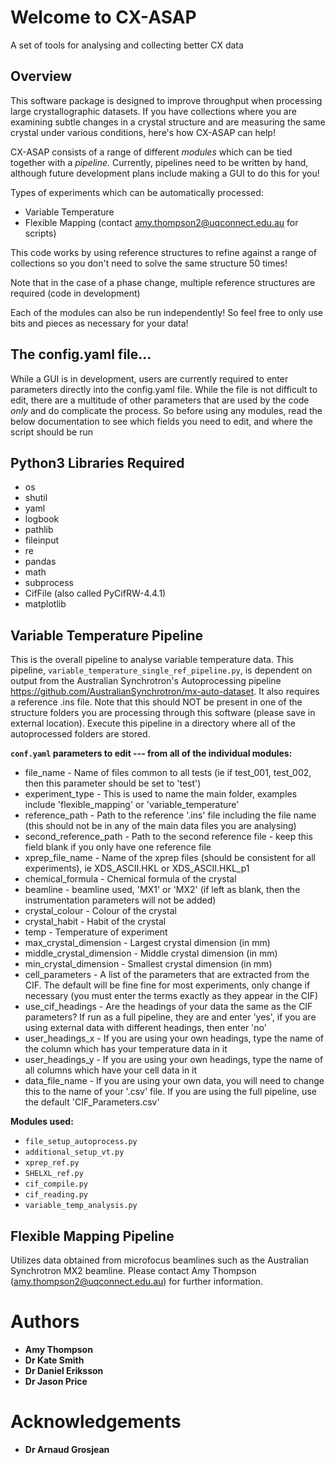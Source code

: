 # Welcome to CX-ASAP
A set of tools for analysing and collecting better CX data

## Overview
This software package is designed to improve throughput when processing large crystallographic datasets. If you have collections where you are examining subtle changes in a crystal structure and are measuring the same crystal under various conditions, here's how CX-ASAP can help! 

CX-ASAP consists of a range of different *modules* which can be tied together with a *pipeline*. Currently, pipelines need to be written by hand, although future development plans include making a GUI to do this for you! 

Types of experiments which can be automatically processed:
 * Variable Temperature
 * Flexible Mapping (contact amy.thompson2@uqconnect.edu.au for scripts)
 
This code works by using reference structures to refine against a range of collections so you don't need to solve the same structure 50 times! 

Note that in the case of a phase change, multiple reference structures are required (code in development)

Each of the modules can also be run independently! So feel free to only use bits and pieces as necessary for your data! 

## The config.yaml file... 

While a GUI is in development, users are currently required to enter parameters directly into the config.yaml file. While the file is not difficult to edit, there are a multitude of other parameters that are used by the code *only* and do complicate the process. So before using any modules, read the below documentation to see which fields you need to edit, and where the script should be run

## Python3 Libraries Required

* os
* shutil
* yaml
* logbook
* pathlib
* fileinput
* re
* pandas
* math
* subprocess
* CifFile (also called PyCifRW-4.4.1)
* matplotlib

## Variable Temperature Pipeline

This is the overall pipeline to analyse variable temperature data. This pipeline, ```variable_temperature_single_ref_pipeline.py```, is dependent on output from the Australian Synchrotron's Autoprocessing pipeline https://github.com/AustralianSynchrotron/mx-auto-dataset. 
It also requires a reference .ins file. Note that this should NOT be present in one of the structure folders you are processing through this software (please save in external location). 
Execute this pipeline in a directory where all of the autoprocessed folders are stored. 

**```conf.yaml``` parameters to edit --- from all of the individual modules:**

* file_name - Name of files common to all tests (ie if test_001, test_002, then this parameter should be set to 'test')
* experiment_type - This is used to name the main folder, examples include 'flexible_mapping' or 'variable_temperature'
* reference_path - Path to the reference '.ins' file including the file name (this should not be in any of the main data files you are analysing)
* second_reference_path - Path to the second reference file - keep this field blank if you only have one reference file 
* xprep_file_name - Name of the xprep files (should be consistent for all experiments), ie XDS_ASCII.HKL or XDS_ASCII.HKL_p1
* chemical_formula - Chemical formula of the crystal 
* beamline - beamline used, 'MX1' or 'MX2' (if left as blank, then the instrumentation parameters will not be added)
* crystal_colour - Colour of the crystal
* crystal_habit - Habit of the crystal
* temp - Temperature of experiment
* max_crystal_dimension - Largest crystal dimension (in mm)
* middle_crystal_dimension - Middle crystal dimension (in mm)
* min_crystal_dimension - Smallest crystal dimension (in mm)
* cell_parameters - A list of the parameters that are extracted from the CIF. The default will be fine fine for most experiments, only change if necessary (you must enter the terms exactly as they appear in the CIF)
* use_cif_headings - Are the headings of your data the same as the CIF parameters? If run as a full pipeline, they are and enter 'yes', if you are using external data with different headings, then enter 'no'
* user_headings_x - If you are using your own headings, type the name of the column which has your temperature data in it
* user_headings_y - If you are using your own headings, type the name of all columns which have your cell data in it 
* data_file_name - If you are using your own data, you will need to change this to the name of your '.csv' file. If you are using the full pipeline, use the default 'CIF_Parameters.csv' 

**Modules used:**

* ```file_setup_autoprocess.py```
* ```additional_setup_vt.py```
* ```xprep_ref.py```
* ```SHELXL_ref.py```
* ```cif_compile.py```
* ```cif_reading.py```
* ```variable_temp_analysis.py```

## Flexible Mapping Pipeline
Utilizes data obtained from microfocus beamlines such as the Australian Synchrotron MX2 beamline. Please contact Amy Thompson (amy.thompson2@uqconnect.edu.au) for further information.

# Authors
- **Amy Thompson**
- **Dr Kate Smith**
- **Dr Daniel Eriksson**
- **Dr Jason Price**

# Acknowledgements
- **Dr Arnaud Grosjean**
